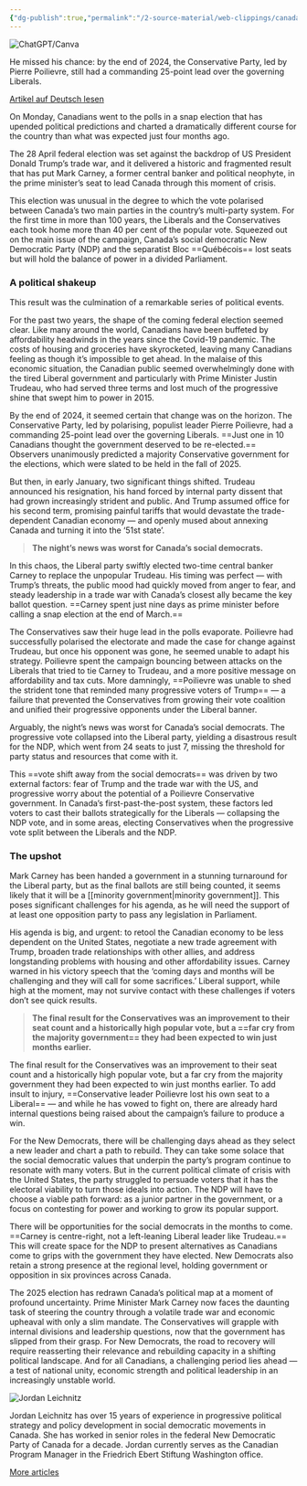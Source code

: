 ```yaml
---
{"dg-publish":true,"permalink":"/2-source-material/web-clippings/canada-s-election-rollercoaster/","title":"Canada’s election rollercoaster"}
---
```



![ChatGPT/Canva](https://www.ips-journal.eu/fileadmin/_processed_/d/6/csm_Canada_election_2025_8c15a055d3.jpg)

He missed his chance: by the end of 2024, the Conservative Party, led by Pierre Poilievre, still had a commanding 25-point lead over the governing Liberals.

[Artikel auf Deutsch lesen](https://www.ipg-journal.de/regionen/nordamerika/artikel/kanadische-kehrtwende-8253/)

On Monday, Canadians went to the polls in a snap election that has upended political predictions and charted a dramatically different course for the country than what was expected just four months ago.

The 28 April federal election was set against the backdrop of US President Donald Trump’s trade war, and it delivered a historic and fragmented result that has put Mark Carney, a former central banker and political neophyte, in the prime minister’s seat to lead Canada through this moment of crisis.

This election was unusual in the degree to which the vote polarised between Canada’s two main parties in the country’s multi-party system. For the first time in more than 100 years, the Liberals and the Conservatives each took home more than 40 per cent of the popular vote. Squeezed out on the main issue of the campaign, Canada’s social democratic New Democratic Party (NDP) and the separatist Bloc ==Québécois== lost seats but will hold the balance of power in a divided Parliament.

### A political shakeup

This result was the culmination of a remarkable series of political events.

For the past two years, the shape of the coming federal election seemed clear. Like many around the world, Canadians have been buffeted by affordability headwinds in the years since the Covid-19 pandemic. The costs of housing and groceries have skyrocketed, leaving many Canadians feeling as though it’s impossible to get ahead. In the malaise of this economic situation, the Canadian public seemed overwhelmingly done with the tired Liberal government and particularly with Prime Minister Justin Trudeau, who had served three terms and lost much of the progressive shine that swept him to power in 2015.

By the end of 2024, it seemed certain that change was on the horizon. The Conservative Party, led by polarising, populist leader Pierre Poilievre, had a commanding 25-point lead over the governing Liberals. ==Just one in 10 Canadians thought the government deserved to be re-elected.== Observers unanimously predicted a majority Conservative government for the elections, which were slated to be held in the fall of 2025.

But then, in early January, two significant things shifted. Trudeau announced his resignation, his hand forced by internal party dissent that had grown increasingly strident and public. And Trump assumed office for his second term, promising painful tariffs that would devastate the trade-dependent Canadian economy — and openly mused about annexing Canada and turning it into the ‘51st state’.

> **The night’s news was worst for Canada’s social democrats.**

In this chaos, the Liberal party swiftly elected two-time central banker Carney to replace the unpopular Trudeau. His timing was perfect — with Trump’s threats, the public mood had quickly moved from anger to fear, and steady leadership in a trade war with Canada’s closest ally became the key ballot question. ==Carney spent just nine days as prime minister before calling a snap election at the end of March.==

The Conservatives saw their huge lead in the polls evaporate. Poilievre had successfully polarised the electorate and made the case for change against Trudeau, but once his opponent was gone, he seemed unable to adapt his strategy. Poilievre spent the campaign bouncing between attacks on the Liberals that tried to tie Carney to Trudeau, and a more positive message on affordability and tax cuts. More damningly, ==Poilievre was unable to shed the strident tone that reminded many progressive voters of Trump== — a failure that prevented the Conservatives from growing their vote coalition and unified their progressive opponents under the Liberal banner.

Arguably, the night’s news was worst for Canada’s social democrats. The progressive vote collapsed into the Liberal party, yielding a disastrous result for the NDP, which went from 24 seats to just 7, missing the threshold for party status and resources that come with it.

This ==vote shift away from the social democrats== was driven by two external factors: fear of Trump and the trade war with the US, and progressive worry about the potential of a Poilievre Conservative government. In Canada’s first-past-the-post system, these factors led voters to cast their ballots strategically for the Liberals — collapsing the NDP vote, and in some areas, electing Conservatives when the progressive vote split between the Liberals and the NDP.

### The upshot

Mark Carney has been handed a government in a stunning turnaround for the Liberal party, but as the final ballots are still being counted, it seems likely that it will be a [[minority government\|minority government]]. This poses significant challenges for his agenda, as he will need the support of at least one opposition party to pass any legislation in Parliament.

His agenda is big, and urgent: to retool the Canadian economy to be less dependent on the United States, negotiate a new trade agreement with Trump, broaden trade relationships with other allies, and address longstanding problems with housing and other affordability issues. Carney warned in his victory speech that the ‘coming days and months will be challenging and they will call for some sacrifices.’ Liberal support, while high at the moment, may not survive contact with these challenges if voters don’t see quick results.

> **The final result for the Conservatives was an improvement to their seat count and a historically high popular vote, but a ==far cry from the majority government== they had been expected to win just months earlier.**

The final result for the Conservatives was an improvement to their seat count and a historically high popular vote, but a far cry from the majority government they had been expected to win just months earlier. To add insult to injury, ==Conservative leader Poilievre lost his own seat to a Liberal== — and while he has vowed to fight on, there are already hard internal questions being raised about the campaign’s failure to produce a win.

For the New Democrats, there will be challenging days ahead as they select a new leader and chart a path to rebuild. They can take some solace that the social democratic values that underpin the party’s program continue to resonate with many voters. But in the current political climate of crisis with the United States, the party struggled to persuade voters that it has the electoral viability to turn those ideals into action. The NDP will have to choose a viable path forward: as a junior partner in the government, or a focus on contesting for power and working to grow its popular support.

There will be opportunities for the social democrats in the months to come. ==Carney is centre-right, not a left-leaning Liberal leader like Trudeau.== This will create space for the NDP to present alternatives as Canadians come to grips with the government they have elected. New Democrats also retain a strong presence at the regional level, holding government or opposition in six provinces across Canada.

The 2025 election has redrawn Canada’s political map at a moment of profound uncertainty. Prime Minister Mark Carney now faces the daunting task of steering the country through a volatile trade war and economic upheaval with only a slim mandate. The Conservatives will grapple with internal divisions and leadership questions, now that the government has slipped from their grasp. For New Democrats, the road to recovery will require reasserting their relevance and rebuilding capacity in a shifting political landscape. And for all Canadians, a challenging period lies ahead — a test of national unity, economic strength and political leadership in an increasingly unstable world.

![Jordan Leichnitz](https://www.ips-journal.eu/fileadmin/_processed_/4/0/csm_Portrait_Leichnitz_01_e9ace13fe5.jpg "Jordan Leichnitz")

Jordan Leichnitz has over 15 years of experience in progressive political strategy and policy development in social democratic movements in Canada. She has worked in senior roles in the federal New Democratic Party of Canada for a decade. Jordan currently serves as the Canadian Program Manager in the Friedrich Ebert Stiftung Washington office.

[More articles](https://www.ips-journal.eu/about/writers-and-contributors/writer/jordan-leichnitz/)

